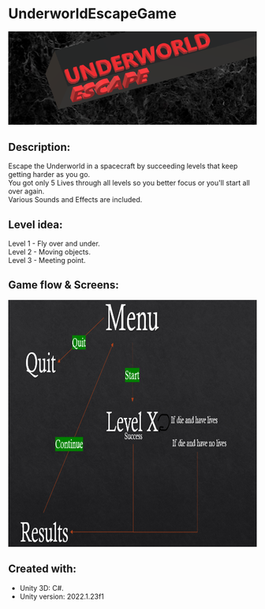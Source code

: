 # UnderworldEscapeGame
<img src = "README_files/game_ban.png">

## Description:
Escape the Underworld in a spacecraft by succeeding levels that keep getting harder as you go. <br />
You got only 5 Lives through all levels so you better focus or you'll start all over again. <br />
Various Sounds and Effects are included. <br />

## Level idea:
Level 1 - Fly over and under. <br />
Level 2 - Moving objects. <br />
Level 3 - Meeting point. <br />

## Game flow & Screens:
<img src = "README_files/game flow.png" height="500">

## Created with:
* Unity 3D: C#.
* Unity version: 2022.1.23f1 
